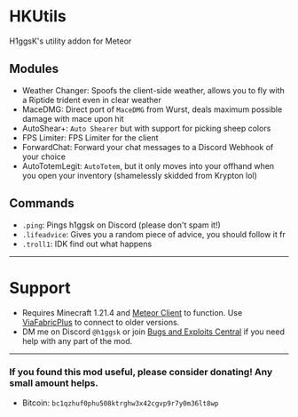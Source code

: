# HKUtils

H1ggsK's utility addon for Meteor

## Modules
- Weather Changer: Spoofs the client-side weather, allows you to fly with a Riptide trident even in clear weather
- MaceDMG: Direct port of `MaceDMG` from Wurst, deals maximum possible damage with mace upon hit
- AutoShear+: `Auto Shearer` but with support for picking sheep colors
- FPS Limiter: FPS Limiter for the client
- ForwardChat: Forward your chat messages to a Discord Webhook of your choice
- AutoTotemLegit: `AutoTotem`, but it only moves into your offhand when you open your inventory (shamelessly skidded from Krypton lol)

## Commands
- `.ping`: Pings h1ggsk on Discord (please don't spam it!)
- `.lifeadvice`: Gives you a random piece of advice, you should follow it fr
- `.troll1`: IDK find out what happens
<hr>

# Support
- Requires Minecraft 1.21.4 and [Meteor Client](https://meteorclient.com) to function. Use [ViaFabricPlus](https://modrinth.com/mod/viafabricplus) to connect to older versions.
- DM me on Discord `@h1ggsk` or join [Bugs and Exploits Central](https://discord.com/invite/zcfMqDgFnF) if you need help with any part of the mod.
<hr>

### If you found this mod useful, please consider donating! Any small amount helps.
- Bitcoin: `bc1qzhuf0phu508ktrghw3x42cgvp9r7y0m36lt8wp`
